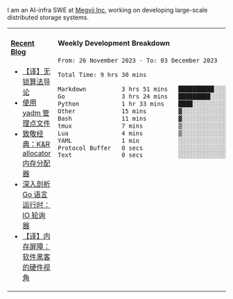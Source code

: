 I am an AI-infra SWE at [Megvii Inc](https://en.megvii.com/), working on developing large-scale distributed storage systems.

<table width="960px">
<tr>
<td valign="top" width="50%">

#### <a href="https://www.kongjun18.me" target="_blank">Recent Blog</a>

<!-- BLOG-POST-LIST:START -->
- [【译】无锁算法导论](https://kongjun18.github.io/posts/2023/07/14/)
- [使用 yadm 管理点文件](https://kongjun18.github.io/posts/2023/04/07/)
- [致敬经典：K&amp;R allocator 内存分配器](https://kongjun18.github.io/posts/2022/12/12/)
- [深入剖析 Go 语言运行时：IO 轮询器](https://kongjun18.github.io/posts/2022/11/21/)
- [【译】内存屏障：软件黑客的硬件视角](https://kongjun18.github.io/posts/2022/11/03/)
<!-- BLOG-POST-LIST:END -->

</td>
<td valign="top" width="50%">

#### Weekly Development Breakdown

<!--START_SECTION:waka-->

```txt
From: 26 November 2023 - To: 03 December 2023

Total Time: 9 hrs 30 mins

Markdown          3 hrs 51 mins   ██████████░░░░░░░░░░░░░░░   40.59 %
Go                3 hrs 24 mins   █████████░░░░░░░░░░░░░░░░   35.84 %
Python            1 hr 33 mins    ████░░░░░░░░░░░░░░░░░░░░░   16.31 %
Other             15 mins         ▓░░░░░░░░░░░░░░░░░░░░░░░░   02.75 %
Bash              11 mins         ▓░░░░░░░░░░░░░░░░░░░░░░░░   02.06 %
tmux              7 mins          ▒░░░░░░░░░░░░░░░░░░░░░░░░   01.23 %
Lua               4 mins          ▒░░░░░░░░░░░░░░░░░░░░░░░░   00.77 %
YAML              1 min           ░░░░░░░░░░░░░░░░░░░░░░░░░   00.27 %
Protocol Buffer   0 secs          ░░░░░░░░░░░░░░░░░░░░░░░░░   00.17 %
Text              0 secs          ░░░░░░░░░░░░░░░░░░░░░░░░░   00.02 %
```

<!--END_SECTION:waka-->
</td>
</tr>

</table>
